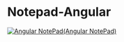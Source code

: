 # Notepad-Angular



[![Angular NotePad(Angular NotePad)](https://img.youtube.com/vi/CChsk5YAF5g/0.jpg)](http://www.youtube.com/watch?v=CChsk5YAF5g)
